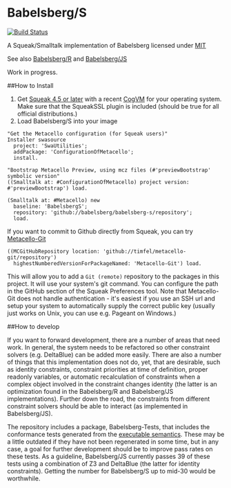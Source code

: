 Babelsberg/S
=============
[![Build Status](https://travis-ci.org/babelsberg/babelsberg-s.png?branch=master)](https://travis-ci.org/babelsberg/babelsberg-s)

A Squeak/Smalltalk implementation of Babelsberg licensed under [MIT](https://github.com/babelsberg/babelsberg-s/blob/master/LICENSE)

See also [Babelsberg/R](https://github.com/babelsberg/babelsberg-r) and [Babelsberg/JS](https://github.com/babelsberg/babelsberg-js)

Work in progress.

##How to Install

1. Get [Squeak 4.5 or later](http://www.squeak.org) with a recent [CogVM](http://www.mirandabanda.org/files/Cog/VM/) for your operating system. Make sure that the SqueakSSL plugin is included (should be true for all official distributions.)
2. Load Babelsberg/S into your image

```Smalltalk
"Get the Metacello configuration (for Squeak users)"
Installer swasource
  project: 'SwaUtilities';
  addPackage: 'ConfigurationOfMetacello';
  install.

"Bootstrap Metacello Preview, using mcz files (#'previewBootstrap' symbolic version"
((Smalltalk at: #ConfigurationOfMetacello) project version: #'previewBootstrap') load.

(Smalltalk at: #Metacello) new
  baseline: 'BabelsbergS';
  repository: 'github://babelsberg/babelsberg-s/repository';
  load.
```

If you want to commit to Github directly from Squeak, you can try [Metacello-Git](https://github.com/timfel/metacello-git)
```Smalltalk
((MCGitHubRepository location: 'github://timfel/metacello-git/repository')
  highestNumberedVersionForPackageNamed: 'Metacello-Git') load.
```
This will allow you to add a `Git (remote)` repository to the packages in this project. It will use your system's git command. You can configure the path in the GitHub section of the Squeak Preferences tool. Note that Metacello-Git does not handle authentication - it's easiest if you use an SSH url and setup your system to automatically supply the correct public key (usually just works on Unix, you can use e.g. Pageant on Windows.)

##How to develop

If you want to forward development, there are a number of areas that
need work. In general, the system needs to be refactored so other
constraint solvers (e.g. DeltaBlue) can be added more easily. There
are also a number of things that this implementation does not do, yet,
that are desirable, such as identity constraints, constraint
priorities at time of definition, proper readonly variables, or
automatic recalculation of constraints when a complex object involved
in the constraint changes identity (the latter is an optimization
found in the Babelsberg/R and Babelsberg/JS implementations). Further
down the road, the constraints from different constraint solvers
should be able to interact (as implemented in Babelsberg/JS).

The repository includes a package, Babelsberg-Tests, that includes the
conformance tests generated from the
[executable semantics](https://github.com/babelsberg/babelsberg-rml). These
may be a little outdated if they have not been regenerated in some
time, but in any case, a goal for further development should be to
improve pass rates on these tests. As a guideline, Babelsberg/JS
currently passes 39 of these tests using a combination of Z3 and
DeltaBlue (the latter for identity constraints). Getting the number
for Babelsberg/S up to mid-30 would be worthwhile.
